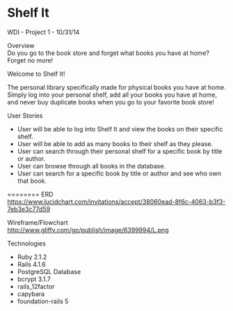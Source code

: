 Shelf It
========
WDI - Project 1 - 10/31/14

Overview <br>
Do you go to the book store and forget what books you have at home? Forget no more! 

Welcome to Shelf It!

The personal library specifically made for physical books you have at home. Simply log into your personal shelf, add all your books you have at home, and never buy duplicate books when you go to your favorite book store!


User Stories
* User will be able to log into Shelf It and view the books on their specific shelf.
* User will be able to add as many books to their shelf as they please.
* User can search through their personal shelf for a specific book by title or author. 
* User can browse through all books in the database.
* User can search for a specific book by title or author and see who own that book. 

========
ERD <br>
https://www.lucidchart.com/invitations/accept/38060ead-8f6c-4063-b3f3-7eb3e3c77d59

Wireframe/Flowchart <br>
http://www.gliffy.com/go/publish/image/6399994/L.png

Technologies <br>
* Ruby 2.1.2
* Rails 4.1.6
* PostgreSQL Database
* bcrypt 3.1.7
* rails_12factor
* capybara
* foundation-rails 5
